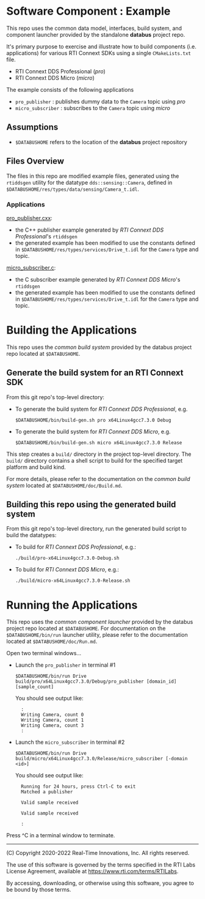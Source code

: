 # Software Component : Example

This repo uses the common data model, interfaces, build system, and component
launcher provided by the standalone **databus** project repo.

It's primary purpose to exercise and illustrate how to build  components (i.e. 
applications) for various RTI Connext SDKs using a single `CMakeLists.txt` file.

- RTI Connext DDS Professional (*pro*)
- RTI Connext DDS Micro (*micro*)

The example consists of the following applications

- `pro_publisher` : publishes dummy data to the `Camera` topic using *pro*
- `micro_subscriber` : subscribes to the `Camera` topic using *micro*

## Assumptions

- `$DATABUSHOME` refers to the location of the **databus** project repository

## Files Overview

The files in this repo are modified example files, generated using the `rtiddsgen` utility for the datatype `dds::sensing::Camera`, defined in `$DATABUSHOME/res/types/data/sensing/Camera_t.idl`.

### Applications

[pro_publisher.cxx](pro_pub/pro_publisher.cxx):

- the C++ publisher example generated by *RTI Connext DDS Professional*'s `rtiddsgen`
- the generated example has been modified to use the constants defined in `$DATABUSHOME/res/types/services/Drive_t.idl` for the `Camera` type and topic.

[micro_subscriber.c](micro_sub/micro_subscriber.c):

- the C subscriber example generated by *RTI Connext DDS Micro*'s `rtiddsgen`
- the generated example has been modified to use the constants defined in `$DATABUSHOME/res/types/services/Drive_t.idl` for the `Camera` type and topic.

# Building the Applications

This repo uses the *common build system* provided by the databus project repo located at `$DATABUSHOME`.

## Generate the build system for an RTI Connext SDK

From this git repo's top-level directory:

- To generate the build system for *RTI Connext DDS Professional*, e.g.

      $DATABUSHOME/bin/build-gen.sh pro x64Linux4gcc7.3.0 Debug

- To generate the build system for *RTI Connext DDS Micro*, e.g.

      $DATABUSHOME/bin/build-gen.sh micro x64Linux4gcc7.3.0 Release

This step creates a `build/` directory in the project top-level directory. The `build/` directory contains a shell script to build for the specified target platform and build kind.

For more details, please refer to the documentation on the *common build system* located at `$DATABUSHOME/doc/Build.md`.

## Building this repo using the generated build system

From this git repo's top-level directory, run the generated build script to build the datatypes:

- To build for *RTI Connext DDS Professional*, e.g.:

      ./build/pro-x64Linux4gcc7.3.0-Debug.sh

- To build for *RTI Connext DDS Micro*, e.g.:

      ./build/micro-x64Linux4gcc7.3.0-Release.sh



# Running the Applications

This repo uses the *common component launcher* provided by the databus project repo located at `$DATABUSHOME`. For documentation on the `$DATABUSHOME/bin/run` launcher utility, please refer to the documentation located at `$DATABUSHOME/doc/Run.md`.

Open two terminal windows...

- Launch the `pro_publisher` in terminal #1 

      $DATABUSHOME/bin/run Drive build/pro/x64Linux4gcc7.3.0/Debug/pro_publisher [domain_id] [sample_count]

   You should see output like:

        :
        Writing Camera, count 0
        Writing Camera, count 1
        Writing Camera, count 3
        :

- Launch the `micro_subscriber` in terminal #2

      $DATABUSHOME/bin/run Drive build/micro/x64Linux4gcc7.3.0/Release/micro_subscriber [-domain <id>]

   You should see output like:

        Running for 24 hours, press Ctrl-C to exit
        Matched a publisher

        Valid sample received

        Valid sample received
        
        :
        
Press ^C in a terminal window to terminate.

---
(C) Copyright 2020-2022 Real-Time Innovations, Inc.  All rights reserved.

The use of this software is governed by the terms specified in the RTI Labs License Agreement, available at https://www.rti.com/terms/RTILabs. 

By accessing, downloading, or otherwise using this software, you agree to be bound by those terms.
